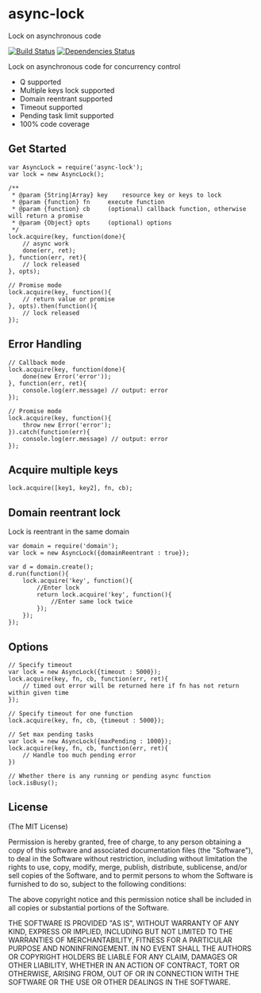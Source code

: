 # async-lock

Lock on asynchronous code

[![Build Status](https://travis-ci.org/rain1017/async-lock.svg?branch=master)](https://travis-ci.org/rain1017/async-lock)
[![Dependencies Status](https://david-dm.org/rain1017/async-lock.svg)](https://david-dm.org/rain1017/async-lock)

Lock on asynchronous code for concurrency control

* Q supported
* Multiple keys lock supported
* Domain reentrant supported
* Timeout supported
* Pending task limit supported
* 100% code coverage

## Get Started

```
var AsyncLock = require('async-lock');
var lock = new AsyncLock();

/**
 * @param {String|Array} key 	resource key or keys to lock
 * @param {function} fn 	execute function
 * @param {function} cb 	(optional) callback function, otherwise will return a promise
 * @param {Object} opts 	(optional) options
 */
lock.acquire(key, function(done){
	// async work
	done(err, ret);
}, function(err, ret){
	// lock released
}, opts);

// Promise mode
lock.acquire(key, function(){
	// return value or promise
}, opts).then(function(){
	// lock released
});
```

## Error Handling

```
// Callback mode
lock.acquire(key, function(done){
	done(new Error('error'));
}, function(err, ret){
	console.log(err.message) // output: error
});

// Promise mode
lock.acquire(key, function(){
	throw new Error('error');
}).catch(function(err){
	console.log(err.message) // output: error
});
```

## Acquire multiple keys

```
lock.acquire([key1, key2], fn, cb);
```

## Domain reentrant lock

Lock is reentrant in the same domain

```
var domain = require('domain');
var lock = new AsyncLock({domainReentrant : true});

var d = domain.create();
d.run(function(){
	lock.acquire('key', function(){
		//Enter lock
		return lock.acquire('key', function(){
			//Enter same lock twice
		});
	});
});
```

## Options

```
// Specify timeout
var lock = new AsyncLock({timeout : 5000});
lock.acquire(key, fn, cb, function(err, ret){
	// timed out error will be returned here if fn has not return within given time
});

// Specify timeout for one function
lock.acquire(key, fn, cb, {timeout : 5000});

// Set max pending tasks
var lock = new AsyncLock({maxPending : 1000});
lock.acquire(key, fn, cb, function(err, ret){
	// Handle too much pending error
})

// Whether there is any running or pending async function
lock.isBusy();
```


## License
(The MIT License)

Permission is hereby granted, free of charge, to any person obtaining a copy
of this software and associated documentation files (the "Software"), to deal
in the Software without restriction, including without limitation the rights
to use, copy, modify, merge, publish, distribute, sublicense, and/or sell
copies of the Software, and to permit persons to whom the Software is
furnished to do so, subject to the following conditions:

The above copyright notice and this permission notice shall be included in all
copies or substantial portions of the Software.

THE SOFTWARE IS PROVIDED "AS IS", WITHOUT WARRANTY OF ANY KIND, EXPRESS OR
IMPLIED, INCLUDING BUT NOT LIMITED TO THE WARRANTIES OF MERCHANTABILITY,
FITNESS FOR A PARTICULAR PURPOSE AND NONINFRINGEMENT. IN NO EVENT SHALL THE
AUTHORS OR COPYRIGHT HOLDERS BE LIABLE FOR ANY CLAIM, DAMAGES OR OTHER
LIABILITY, WHETHER IN AN ACTION OF CONTRACT, TORT OR OTHERWISE, ARISING FROM,
OUT OF OR IN CONNECTION WITH THE SOFTWARE OR THE USE OR OTHER DEALINGS IN THE
SOFTWARE.
